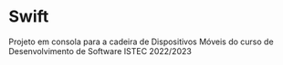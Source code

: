# Swift
Projeto em consola para a cadeira de Dispositivos Móveis do curso de Desenvolvimento de Software ISTEC 2022/2023
